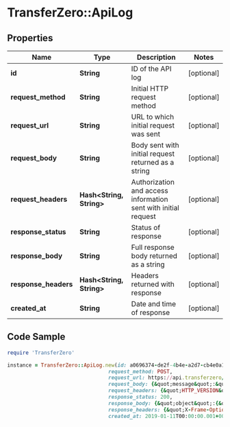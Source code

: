 # TransferZero::ApiLog

## Properties

Name | Type | Description | Notes
------------ | ------------- | ------------- | -------------
**id** | **String** | ID of the API log | [optional] 
**request_method** | **String** | Initial HTTP request method | [optional] 
**request_url** | **String** | URL to which initial request was sent | [optional] 
**request_body** | **String** | Body sent with initial request returned as a string | [optional] 
**request_headers** | **Hash&lt;String, String&gt;** | Authorization and access information sent with initial request | [optional] 
**response_status** | **String** | Status of response | [optional] 
**response_body** | **String** | Full response body returned as a string | [optional] 
**response_headers** | **Hash&lt;String, String&gt;** | Headers returned with response | [optional] 
**created_at** | **String** | Date and time of response | [optional] 

## Code Sample

```ruby
require 'TransferZero'

instance = TransferZero::ApiLog.new(id: a0696374-de2f-4b4e-a2d7-cb4e0a1240c0,
                                 request_method: POST,
                                 request_url: https://api.transferzero/v1/transactions/validate,
                                 request_body: {&quot;message&quot;:&quot;Email dispatched: Accepted (user@transferzero.com)&quot;},
                                 request_headers: {&quot;HTTP_VERSION&quot;:&quot;HTTP/1.1&quot;,&quot;HTTP_ACCEPT&quot;:&quot;application/json&quot;,&quot;HTTP_USER_AGENT&quot;:&quot;TransferZero Ruby&quot;,&quot;HTTP_AUTHORIZATION_NONCE&quot;:&quot;0000&quot;,&quot;HTTP_AUTHORIZATION_KEY&quot;:&quot;0000&quot;,&quot;HTTP_AUTHORIZATION_SIGNATURE&quot;:&quot;0000&quot;,&quot;HTTP_CONNECTION&quot;:&quot;close&quot;,&quot;HTTP_HOST&quot;:&quot;localhost:3002&quot;},
                                 response_status: 200,
                                 response_body: {&quot;object&quot;:{&quot;result&quot;:0}},
                                 response_headers: {&quot;X-Frame-Options&quot;:&quot;SAMEORIGIN&quot;,&quot;X-XSS-Protection&quot;:&quot;1; mode&#x3D;block&quot;,&quot;X-Content-Type-Options&quot;:&quot;nosniff&quot;,&quot;Content-Type&quot;:&quot;application/json; charset&#x3D;UTF-8&quot;},
                                 created_at: 2019-01-11T00:00:00.001+0000)
```


